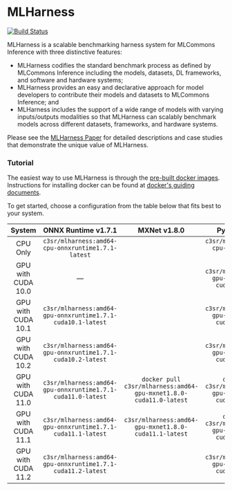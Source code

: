 # MLHarness
[![Build Status](https://dev.azure.com/yhchang/c3sr/_apis/build/status/c3sr.mlharness?branchName=master)](https://dev.azure.com/yhchang/c3sr/_build/latest?definitionId=11&branchName=master)

MLHarness is a scalable benchmarking harness system for MLCommons Inference with three distinctive features: 
- MLHarness codifies the standard benchmark process as defined by MLCommons Inference including the models, datasets, DL frameworks, and software and hardware systems; 
- MLHarness provides an easy and declarative approach for model developers to contribute their models and datasets to MLCommons Inference; and
- MLHarness includes the support of a wide range of models with varying inputs/outputs modalities so that MLHarness can scalably benchmark models across different datasets, frameworks, and hardware systems.

Please see the [MLHarness Paper](https://arxiv.org/abs/2111.05231) for detailed descriptions and case studies that demonstrate the unique value of MLHarness.

### Tutorial
The easiest way to use MLHarness is through the [pre-built docker images](https://hub.docker.com/repository/docker/c3sr/mlharness). Instructions for installing docker can be found at [docker's guiding documents](https://docs.docker.com/get-docker/).

To get started, choose a configuration from the table below that fits best to your system.

| System | ONNX Runtime v1.7.1 | MXNet v1.8.0 | PyTorch v1.8.1 | TensorFlow v1.14.0 | 
| :---: | :---: | :---: | :--: | :--: |
| CPU Only | `c3sr/mlharness:amd64-cpu-onnxruntime1.7.1-latest` |  | `c3sr/mlharness:amd64-cpu-pytorch1.8.1-latest` | `c3sr/mlharness:amd64-cpu-tensorflow1.14.0-latest` |
| GPU with CUDA 10.0 | <center>—</center> |  | `c3sr/mlharness:amd64-gpu-pytorch1.8.1-cuda10.0-latest` | `c3sr/mlharness:amd64-gpu-tensorflow1.14.0-cuda10.0-latest` |
| GPU with CUDA 10.1 | `c3sr/mlharness:amd64-gpu-onnxruntime1.7.1-cuda10.1-latest` |  | `c3sr/mlharness:amd64-gpu-pytorch1.8.1-cuda10.1-latest` | `c3sr/mlharness:amd64-gpu-tensorflow1.14.0-cuda10.1-latest` |
| GPU with CUDA 10.2 | `c3sr/mlharness:amd64-gpu-onnxruntime1.7.1-cuda10.2-latest` |  | `c3sr/mlharness:amd64-gpu-pytorch1.8.1-cuda10.2-latest` | `c3sr/mlharness:amd64-gpu-tensorflow1.14.0-cuda10.2-latest` |
| GPU with CUDA 11.0 | `c3sr/mlharness:amd64-gpu-onnxruntime1.7.1-cuda11.0-latest` | `docker pull c3sr/mlharness:amd64-gpu-mxnet1.8.0-cuda11.0-latest` | `docker pull c3sr/mlharness:amd64-gpu-pytorch1.8.1-cuda11.0-latest` | <center>—</center> |
| GPU with CUDA 11.1 | `c3sr/mlharness:amd64-gpu-onnxruntime1.7.1-cuda11.1-latest` | `c3sr/mlharness:amd64-gpu-mxnet1.8.0-cuda11.1-latest`  | `docker pull c3sr/mlharness:amd64-gpu-pytorch1.8.1-cuda11.1-latest`  | <center>—</center> |
| GPU with CUDA 11.2 | `c3sr/mlharness:amd64-gpu-onnxruntime1.7.1-cuda11.2-latest` |  | `c3sr/mlharness:amd64-gpu-pytorch1.8.1-cuda11.2-latest` | <center>—</center> |


